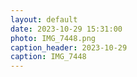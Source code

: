 ```yaml
---
layout: default
date: 2023-10-29 15:31:00
photo: IMG_7448.png
caption_header: 2023-10-29
caption: IMG_7448
---
```

